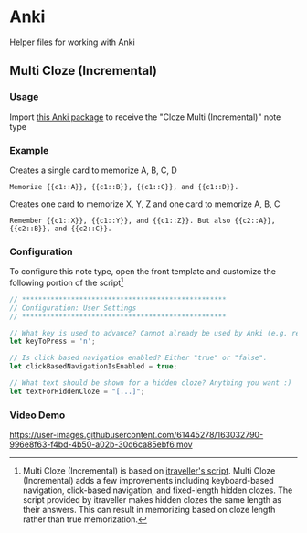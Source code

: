 # Anki
Helper files for working with Anki

## Multi Cloze (Incremental)

### Usage
Import [this Anki package](incremental-multi-cloze/incremental-multi-cloze.apkg) to receive the "Cloze Multi (Incremental)" note type

### Example
Creates a single card to memorize A, B, C, D
```
Memorize {{c1::A}}, {{c1::B}}, {{c1::C}}, and {{c1::D}}.
```

Creates one card to memorize X, Y, Z and one card to memorize A, B, C
```
Remember {{c1::X}}, {{c1::Y}}, and {{c1::Z}}. But also {{c2::A}}, {{c2::B}}, and {{c2::C}}. 
```

### Configuration
To configure this note type, open the front template and customize the following portion of the script[^1]
```javascript
// **************************************************
// Configuration: User Settings
// **************************************************

// What key is used to advance? Cannot already be used by Anki (e.g. return, space bar, etc)
let keyToPress = 'n';

// Is click based navigation enabled? Either "true" or "false". 
let clickBasedNavigationIsEnabled = true;

// What text should be shown for a hidden cloze? Anything you want :)
let textForHiddenCloze = "[...]";
```

### Video Demo
https://user-images.githubusercontent.com/61445278/163032790-996e8f63-f4bd-4b50-a02b-30d6ca85ebf6.mov

[^1]: Multi Cloze (Incremental) is based on [itraveller's script](https://anki.tenderapp.com/discussions/ankidesktop/16538-opening-clozes-one-a-time). Multi Cloze (Incremental) adds a few improvements including keyboard-based navigation, click-based navigation, and fixed-length hidden clozes. The script provided by itraveller makes hidden clozes the same length as their answers. This can result in memorizing based on cloze length rather than true memorization.
